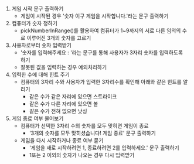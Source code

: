 1. 게임 시작 문구 출력하기
    - 게임이 시작된 경우 '숫자 이구 게임을 시작합니다.'라는 문구 출력하기
2. 컴퓨터가 숫자 정하기
    - pickNumberInRange()를 활용하여 컴퓨터가 1~9까지의 서로 다른 임의의 수로 이루어진 3개의 숫자를 고르기
3. 사용자로부터 숫자 입력받기
    - '숫자를 입력해주세요 : '라는 문구를 통해 사용자가 3자리 숫자를 입력하도록 하기
    - 잘못된 값을 입력하는 경우 예외처리하기
4. 입력한 수에 대해 힌트 주기
    - 컴퓨터의 3자리 수와 사용자가 입력한 3자리수를 확인해 아래와 같은 힌트를 알리기
        - 같은 수가 같은 자리에 있으면 스트라이크
        - 같은 수가 다른 자리에 있으면 볼
        - 같은 수가 전혀 없으면 낫싱
5. 게임 종료 여부 물어보기
    - 컴퓨터가 선택한 3자리 수의 숫자를 모두 맞히면 게임이 종료
        - '3개의 숫자를 모두 맞히셨습니다! 게임 종료' 문구 출력하기
    - 게임을 다시 시작하거나 종료 여부 묻기
        - '게임을 새로 시작하려면 1, 종료하려면 2를 입력하세요.' 문구 출력하기
        - 1또는 2 이외의 숫자가 나오는 경우 다시 입력받기